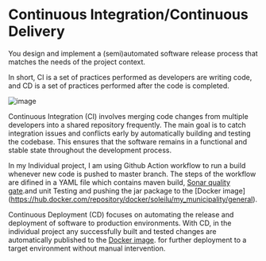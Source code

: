 # Continuous Integration/Continuous Delivery

You design and implement a (semi)automated software release process that matches the needs of the project context.


In short, CI is a set of practices performed as developers are writing code, and CD is a set of practices performed after the code is completed.

![image](https://github.com/SoleilUmwiza92/PortfolioS3/assets/124836754/a231161d-a33b-4d05-8479-c2375641a56a)



Continuous Integration (CI) involves merging code changes from multiple developers into a shared repository frequently. 
The main goal is to catch integration issues and conflicts early by automatically building and testing the codebase. 
This ensures that the software remains in a functional and stable state throughout the development process.

In my Individual project, I am using Github Action workflow to run a build whenever new code is pushed to master branch. 
The steps of the workflow are difined in a YAML file which contains maven build, [Sonar quality gate](https://sonarcloud.io/organizations/soleilumwiza92/projects).and unit Testing and pushing the jar package to the [Docker image]
(https://hub.docker.com/repository/docker/soleilu/my_municipality/general).

Continuous Deployment (CD) focuses on automating the release and deployment of software to production environments.
With CD, in the individual project any successfully built and tested changes are automatically published to the [Docker image](https://hub.docker.com/repository/docker/soleilu/my_municipality/general). for further deployment to a target environment without manual intervention. 
   

